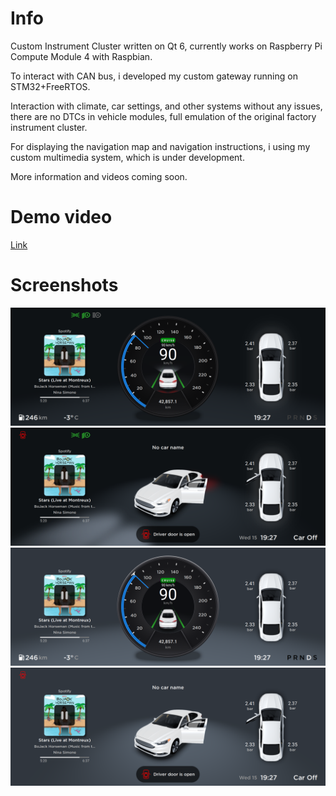 # Info
Custom Instrument Cluster written on Qt 6, currently works on Raspberry Pi Compute Module 4 with Raspbian.

To interact with CAN bus, i developed my custom gateway running on STM32+FreeRTOS.

Interaction with climate, car settings, and other systems without any issues, there are no DTCs in vehicle modules, full emulation of the original factory instrument cluster.

For displaying the navigation map and navigation instructions, i using my custom multimedia system, which is under development.

More information and videos coming soon.
# Demo video
[Link](https://youtu.be/i1HMDwnfqPg "Link")
# Screenshots
![](screenshots/night_On.png)
![](screenshots/night_Off.png)
![](screenshots/day_On.png)
![](screenshots/day_Off.png)
